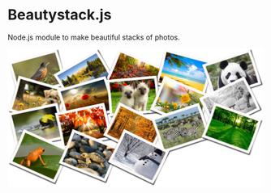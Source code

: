 Beautystack.js
==============
Node.js module to make beautiful stacks of photos.

![](https://raw.githubusercontent.com/bagdonas/beautystack/master/docs/images/example1.jpg)
